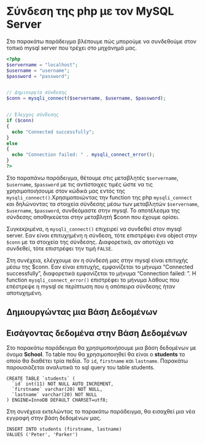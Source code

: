 # Σύνδεση της php με τον MySQL Server
Στο παρακάτω παράδειγμα βλέπουμε πώς μπορούμε να συνδεθούμε στον τοπικό mysql server που τρέχει στο μηχάνημά μας.

```php {.line-numbers}
<?php
$servername = "localhost";
$username = "username";
$password = "password";


// Δημιουργία σύνδεσης
$conn = mysqli_connect($servername, $username, $password);


// Έλεγχος σύνδεσης
if ($conn) 
{
  echo "Connected successfully";
}
else
{
  echo "Connection failed: " . mysqli_connect_error();
}
?>
```

Στο παραπάνω παράδειγμα, θέτουμε στις μεταβλητές  `$servername`, `$username`, `$password` με τις αντίστοιχες τιμές ώστε 
να τις χρησιμοποιήσουμε στον κώδικά μας εντός της `mysqli_connect()`.Χρησιμοποιώντας την function της php `mysqli_connect` και δηλώνοντας τα στοιχεία σύνδεσης μέσω των μεταβλητών `$servername`, `$username`, `$password`, συνδεόμαστε στην mysql. Το αποτέλεσμα της σύνδεσης αποθηκεύεται στην μεταβλητή $conn που έχουμε ορίσει.

Συγκεκριμένα, η `mysqli_connect()` επιχειρεί να συνδεθεί στον mysql server. Εαν είναι επιτυχημένη η σύνδεση, 
τότε επιστρέφει ένα object στην `$conn` με τα στοιχεία της σύνδεσης. Διαφορετικά, αν αποτύχει να συνδεθεί, τότε επιστρέφει 
την τιμή `FALSE`.

Στη συνέχεια, ελέγχουμε αν η σύνδεσή μας στην mysql είναι επιτυχής μέσω της $conn. Εαν είναι επιτυχής, εμφανίζεται το μήνυμα “Connected successfully”, διαφορετικά εμφανίζεται το μήνυμα “Connection failed: ”. Η function `mysqli_connect_error()` επιστρέφει το μήνυμα λάθους που επέστρεψε η mysql σε περίπτωση που η απόπειρα σύνδεσης ήταν αποτυχημένη.

## Δημιουργώντας μια Βάση Δεδομένων


## Εισάγοντας δεδομένα στην Βάση Δεδομένων
Στο παρακάτω παράδειγμα θα χρησιμοποιήσουμε μια βάση δεδομένων με όνομα **School**. Το table που θα χρησιμοποιηθεί θα είναι ο **students** το οποίο θα διαθέτει τρία πεδία. Το `id`, `firstname` και `lastname`. Παρακάτω παρουσιάζεται αναλυτικά το sql query του table students.

```mysql
CREATE TABLE `students` (
  `id` int(11) NOT NULL AUTO_INCREMENT,
  `firstname` varchar(20) NOT NULL,
  `lastname` varchar(20) NOT NULL
) ENGINE=InnoDB DEFAULT CHARSET=utf8;
```

Στη συνέχεια εκτελώντας το παρακάτω παράδειγμα, θα εισαχθεί μια νέα εγγραφή στην βάση δεδομένων μας.

```mysql
INSERT INTO students (firstname, lastname) 
VALUES ('Peter', 'Parker')
```




